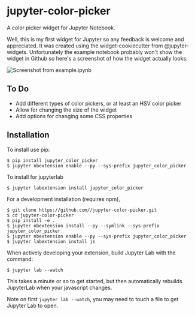 jupyter-color-picker
===============================

A color picker widget for Jupyter Notebook.

Well, this is my first widget for Jupyter so any feedback is welcome and appreciated. It was created using the widget-cookiecutter from @jupyter-widgets. Unfortunately the example notebook probably won't show the widget in Github so here's a screenshot of how the widget actually looks:

![Screenshot from example.ipynb](https://github.com/changmn/jupyter-color-picker/example/example.png)

To Do
-----
* Add different types of color pickers, or at least an HSV color picker
* Allow for changing the size of the widget
* Add options for changing some CSS properties

Installation
------------

To install use pip:

    $ pip install jupyter_color_picker
    $ jupyter nbextension enable --py --sys-prefix jupyter_color_picker

To install for jupyterlab

    $ jupyter labextension install jupyter_color_picker

For a development installation (requires npm),

    $ git clone https://github.com//jupyter-color-picker.git
    $ cd jupyter-color-picker
    $ pip install -e .
    $ jupyter nbextension install --py --symlink --sys-prefix jupyter_color_picker
    $ jupyter nbextension enable --py --sys-prefix jupyter_color_picker
    $ jupyter labextension install js

When actively developing your extension, build Jupyter Lab with the command:

    $ jupyter lab --watch

This takes a minute or so to get started, but then automatically rebuilds JupyterLab when your javascript changes.

Note on first `jupyter lab --watch`, you may need to touch a file to get Jupyter Lab to open.

